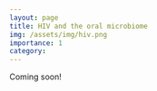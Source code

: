 ```yaml
---
layout: page
title: HIV and the oral microbiome
img: /assets/img/hiv.png
importance: 1
category:
---
```


Coming soon!

